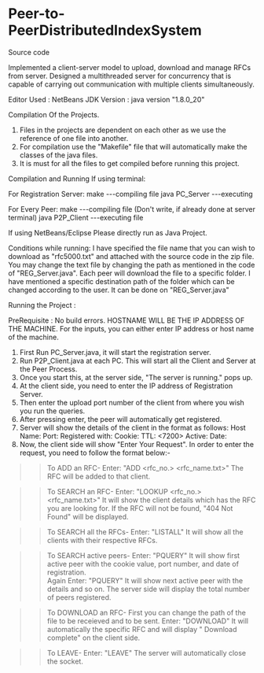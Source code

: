 # Peer-to-PeerDistributedIndexSystem
Source code

Implemented a client-server model to upload, download and manage RFCs from server. Designed a multithreaded server for 
concurrency that is capable of carrying out communication with multiple clients simultaneously.

Editor Used : NetBeans
JDK Version : java version "1.8.0_20"

Compilation Of the Projects.

1. Files in the projects are dependent on each other as we use the reference of one file into another.
2. For compilation use the "Makefile" file that will automatically make the classes of the java files. 
3. It is must for all the files to get compiled before running this project.

Compilation and Running If using terminal:

For Registration Server:
make     					            ---compiling file
java PC_Server           			---executing 

For Every Peer:
make          				       	---compiling file (Don't write, if already done at server terminal)
java P2P_Client      	        ---executing file

If using NetBeans/Eclipse Please directly run as Java Project.

Conditions while running:
I have specified the file name that you can wish to download as "rfc5000.txt" and attached with the source code in the zip file. You may change the text file by changing the path as mentioned in the code of "REG_Server.java". 
Each peer will download the file to a specific folder. I have mentioned a specific destination path of the folder which can be changed according to the user. It can be done on "REG_Server.java"


Running the Project :

PreRequisite  : No build errors. HOSTNAME WILL BE THE IP ADDRESS OF THE MACHINE. For the inputs, you can either enter IP address or host name of the machine. 

1. First Run PC_Server.java, it will start the registration server.
2. Run P2P_Client.java at each PC. This will start all the Client and Server at the Peer Process.
3. Once you start this, at the server side, "The server is running." pops up.
4. At the client side, you need to enter the IP address of Registration Server.
5. Then enter the upload port number of the client from where you wish you run the queries.
6. After pressing enter, the peer will automatically get registered.
7. Server will show the details of the client in the format as follows:
Host Name: <IP address of host>
Port: <upload port number>
Registered with: <IP address of Registration server>
Cookie: <Random number>
TTL: <7200>
Active: <true>
Date: <Date of registration>
8. Now, the client side will show "Enter Your Request". In order to enter the request, you need to follow the format below:-

>>To ADD an RFC-
Enter: "ADD <rfc_no.> <rfc_name.txt>"
The RFC will be added to that client.

>>To SEARCH an RFC-
Enter: "LOOKUP <rfc_no.> <rfc_name.txt>"
It will show the client details which has the RFC you are looking for. If the RFC will not be found, "404 Not Found" will be displayed.

>>To SEARCH all the RFCs- 
Enter: "LISTALL"
It will show all the clients with their respective RFCs. 

>>To SEARCH active peers-
Enter: "PQUERY"
It will show first active peer with the cookie value, port number, and date of registration.  
Again Enter: "PQUERY"
It will show next active peer with the details and so on.
The server side will display the total number of peers registered.

>>To DOWNLOAD an RFC-
First you can change the path of the file to be receieved and to be sent.
Enter: "DOWNLOAD"
It will automatically the specific RFC and will display " Download complete" on the client side.
 
>>To LEAVE-
Enter: "LEAVE"
The server will automatically close the socket.


